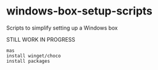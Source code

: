 # windows-box-setup-scripts
Scripts to simplify setting up a Windows box

STILL WORK IN PROGRESS

```
mas
install winget/choco
install packages 
```
